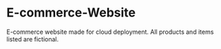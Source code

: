 # E-commerce-Website
E-commerce website made for cloud deployment. All products and items listed are fictional. 
